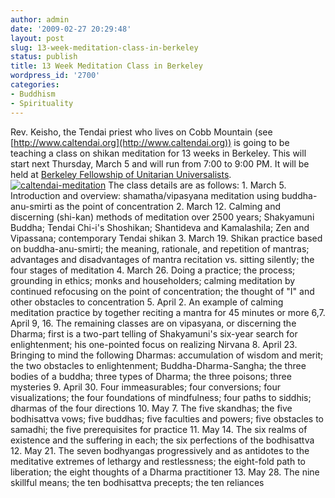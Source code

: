 ```yaml
---
author: admin
date: '2009-02-27 20:29:48'
layout: post
slug: 13-week-meditation-class-in-berkeley
status: publish
title: 13 Week Meditation Class in Berkeley
wordpress_id: '2700'
categories:
- Buddhism
- Spirituality
---
```


Rev. Keisho, the Tendai priest who lives on Cobb Mountain (see
[http://www.caltendai.org](http://www.caltendai.org)) is going to be
teaching a class on shikan meditation for 13 weeks in Berkeley. This
will start next Thursday, March 5 and will run from 7:00 to 9:00 PM. It
will be held at [Berkeley Fellowship of Unitarian
Universalists](http://www.bfuu.org/).
[![caltendai-meditation](http://farm4.static.flickr.com/3419/3314744231_3172d7b248.jpg)](http://www.flickr.com/photos/albill/3314744231/ "caltendai-meditation by albill, on Flickr")
The class details are as follows: 1. March 5. Introduction and overview:
shamatha/vipasyana meditation using buddha-anu-smirti as the point of
concentration 2. March 12. Calming and discerning (shi-kan) methods of
meditation over 2500 years; Shakyamuni Buddha; Tendai Chi-i's Shoshikan;
Shantideva and Kamalashila; Zen and Vipassana; contemporary Tendai
shikan 3. March 19. Shikan practice based on buddha-anu-smirti; the
meaning, rationale, and repetition of mantras; advantages and
disadvantages of mantra recitation vs. sitting silently; the four stages
of meditation 4. March 26. Doing a practice; the process; grounding in
ethics; monks and householders; calming meditation by continued
refocusing on the point of concentration; the thought of "I" and other
obstacles to concentration 5. April 2. An example of calming meditation
practice by together reciting a mantra for 45 minutes or more 6,7. April
9, 16. The remaining classes are on vipasyana, or discerning the Dharma;
first is a two-part telling of Shakyamuni's six-year search for
enlightenment; his one-pointed focus on realizing Nirvana 8. April 23.
Bringing to mind the following Dharmas: accumulation of wisdom and
merit; the two obstacles to enlightenment; Buddha-Dharma-Sangha; the
three bodies of a buddha; three types of Dharma; the three poisons;
three mysteries 9. April 30. Four immeasurables; four conversions; four
visualizations; the four foundations of mindfulness; four paths to
siddhis; dharmas of the four directions 10. May 7. The five skandhas;
the five bodhisattva vows; five buddhas; five faculties and powers; five
obstacles to samadhi; the five prerequisites for practice 11. May 14.
The six realms of existence and the suffering in each; the six
perfections of the bodhisattva 12. May 21. The seven bodhyangas
progressively and as antidotes to the meditative extremes of lethargy
and restlessness; the eight-fold path to liberation; the eight thoughts
of a Dharma practitioner 13. May 28. The nine skillful means; the ten
bodhisattva precepts; the ten reliances

